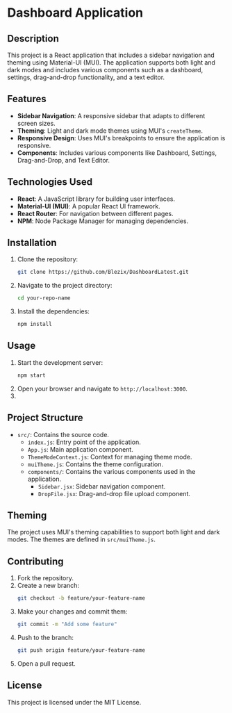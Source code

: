 # Dashboard Application

## Description

This project is a React application that includes a sidebar navigation and theming using Material-UI (MUI). The application supports both light and dark modes and includes various components such as a dashboard, settings, drag-and-drop functionality, and a text editor.

## Features

- **Sidebar Navigation**: A responsive sidebar that adapts to different screen sizes.
- **Theming**: Light and dark mode themes using MUI's `createTheme`.
- **Responsive Design**: Uses MUI's breakpoints to ensure the application is responsive.
- **Components**: Includes various components like Dashboard, Settings, Drag-and-Drop, and Text Editor.

## Technologies Used

- **React**: A JavaScript library for building user interfaces.
- **Material-UI (MUI)**: A popular React UI framework.
- **React Router**: For navigation between different pages.
- **NPM**: Node Package Manager for managing dependencies.

## Installation

1. Clone the repository:
   ```sh
   git clone https://github.com/Blezix/DashboardLatest.git
   ```
2. Navigate to the project directory:
   ```sh
   cd your-repo-name
   ```
3. Install the dependencies:
   ```sh
   npm install
   ```

## Usage

1. Start the development server:
   ```sh
   npm start
   ```
2. Open your browser and navigate to `http://localhost:3000`.
3.

## Project Structure

- `src/`: Contains the source code.
  - `index.js`: Entry point of the application.
  - `App.js`: Main application component.
  - `ThemeModeContext.js`: Context for managing theme mode.
  - `muiTheme.js`: Contains the theme configuration.
  - `components/`: Contains the various components used in the application.
    - `Sidebar.jsx`: Sidebar navigation component.
    - `DropFile.jsx`: Drag-and-drop file upload component.

## Theming

The project uses MUI's theming capabilities to support both light and dark modes. The themes are defined in `src/muiTheme.js`.

## Contributing

1. Fork the repository.
2. Create a new branch:
   ```sh
   git checkout -b feature/your-feature-name
   ```
3. Make your changes and commit them:
   ```sh
   git commit -m "Add some feature"
   ```
4. Push to the branch:
   ```sh
   git push origin feature/your-feature-name
   ```
5. Open a pull request.

## License

This project is licensed under the MIT License.
